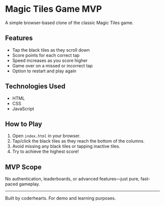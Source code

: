 # Magic Tiles Game MVP

A simple browser-based clone of the classic Magic Tiles game.

## Features
- Tap the black tiles as they scroll down
- Score points for each correct tap
- Speed increases as you score higher
- Game over on a missed or incorrect tap
- Option to restart and play again

## Technologies Used
- HTML
- CSS
- JavaScript

## How to Play
1. Open `index.html` in your browser.
2. Tap/click the black tiles as they reach the bottom of the columns.
3. Avoid missing any black tiles or tapping inactive tiles.
4. Try to achieve the highest score!

## MVP Scope
No authentication, leaderboards, or advanced features—just pure, fast-paced gameplay.

---

Built by coderhearts. For demo and learning purposes.
